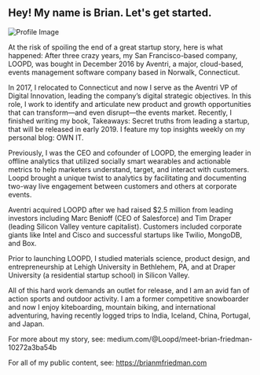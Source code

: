 ## Hey! My name is Brian. Let's get started.

![Profile Image](https://bmf314.github.io/brianmfriedman/)

At the risk of spoiling the end of a great startup story, here is what happened: After three crazy years, my San Francisco-based company, LOOPD, was bought in December 2016 by Aventri, a major, cloud-based, events management software company based in Norwalk, Connecticut.

In 2017, I relocated to Connecticut and now I serve as the Aventri VP of Digital Innovation, leading the company’s digital strategic objectives. In this role, I work to identify and articulate new product and growth opportunities that can transform—and even disrupt—the events market. Recently, I finished writing my book, Takeaways: Secret truths from leading a startup, that will be released in early 2019. I feature my top insights weekly on my personal blog: OWN IT.

Previously, I was the CEO and cofounder of LOOPD, the emerging leader in offline analytics that utilized socially smart wearables and actionable metrics to help marketers understand, target, and interact with customers. Loopd brought a unique twist to analytics by facilitating and documenting two-way live engagement between customers and others at corporate events. 

Aventri acquired LOOPD after we had raised $2.5 million from leading investors including Marc Benioff (CEO of Salesforce) and Tim Draper (leading Silicon Valley venture capitalist). Customers included corporate giants like Intel and Cisco and successful startups like Twilio, MongoDB, and Box. 

Prior to launching LOOPD, I studied materials science, product design, and entrepreneurship at Lehigh University in Bethlehem, PA, and at Draper University (a residential startup school) in Silicon Valley. 

All of this hard work demands an outlet for release, and I am an avid fan of action sports and outdoor activity. I am a former competitive snowboarder and now I enjoy kiteboarding, mountain biking, and international adventuring, having recently logged trips to India, Iceland, China, Portugal, and Japan. 

For more about my story, see: medium.com/@Loopd/meet-brian-friedman-10272a3ba54b

For all of my public content, see: https://brianmfriedman.com
